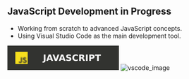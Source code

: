 ## JavaScript Development in Progress

- Working from scratch to advanced JavaScript concepts.
- Using Visual Studio Code as the main development tool.

![JavaScript Image](https://raw.githubusercontent.com/0x03a/Javascript-from-scratch/4e700aca70bd642584796ff839d27869353a3a49/Java_script_image.svg)
![vscode_image](https://github.com/user-attachments/assets/bb9abd7e-b1bd-4597-b617-1352afcd8073)
